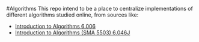 #Algorithms
This repo intend to be a place to centralize implementations of different algorithms studied online, from sources like:
* [Introduction to Algorithms 6.006](http://ocw.mit.edu/courses/electrical-engineering-and-computer-science/6-006-introduction-to-algorithms-fall-2011)
* [Introduction to Algorithms (SMA 5503) 6.046J](http://ocw.mit.edu/courses/electrical-engineering-and-computer-science/6-046j-introduction-to-algorithms-sma-5503-fall-2005)


